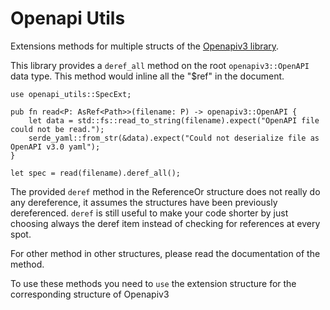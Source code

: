 # Openapi Utils

Extensions methods for multiple structs of the [Openapiv3 library](https://github.com/glademiller/openapiv3).


This library provides a `deref_all` method on the root `openapiv3::OpenAPI` data type. This method would inline all the "$ref" in the document.

```
use openapi_utils::SpecExt;

pub fn read<P: AsRef<Path>>(filename: P) -> openapiv3::OpenAPI {
    let data = std::fs::read_to_string(filename).expect("OpenAPI file could not be read.");
    serde_yaml::from_str(&data).expect("Could not deserialize file as OpenAPI v3.0 yaml");
}

let spec = read(filename).deref_all();
```


The provided `deref` method in the ReferenceOr structure does not really do any dereference, it assumes the structures have been previously dereferenced. `deref` is still useful to make your code shorter by just choosing always the deref item instead of checking for references at every spot.

For other method in other structures, please read the documentation of the method.

To use these methods you need to `use` the extension structure for the corresponding structure of Openapiv3

